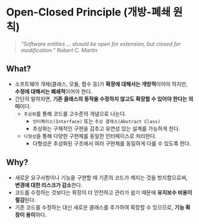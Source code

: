 # Open-Closed Principle (개방-폐쇄 원칙)

> _“Software entities … should be open for extension, but closed for modification.” Robert C. Martin_

## What?
- 소프트웨어 개체(클래스, 모듈, 함수 등)가 **확장에 대해서는 개방적**이어야 하지만, **수정에 대해서는 폐쇄적**이어야 한다.
- 간단히 말하자면, **기존 클래스의 동작을 수정하지 않고도 확장할 수 있어야 한다는 의미**이다.
  - `추상화`를 통해 코드를 고수준의 개념으로 나눈다.
    - `인터페이스(Interface)` 또는 `추상 클래스(Abstract Class)`
    - 추상화는 구체적인 구현을 감추고 유연성 있는 설계를 가능하게 한다. 
  - `다형성`을 통해 다양한 구현체를 동일한 인터페이스로 처리한다.
    - 다형성은 추상화된 구조에서 여러 구현체를 동일하게 다룰 수 있도록 한다.

## Why?
- 새로운 요구사항이나 기능을 구현할 때 기존의 코드가 깨지는 것을 방지함으로써, **변경에 대한 리스크가 감소**한다.
- 코드를 수정하는 것보다는 확장이 더 안전하고 관리가 쉽기 때문에 **유지보수 비용이 절감**된다.
- 기존 코드를 수정하는 대신 새로운 클래스를 추가하여 확장할 수 있으므로, **기능 확장이 용이**하다.
